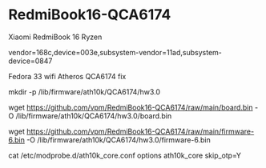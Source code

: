 # RedmiBook16-QCA6174

Xiaomi RedmiBook 16 Ryzen

vendor=168c,device=003e,subsystem-vendor=11ad,subsystem-device=0847

Fedora 33 wifi Atheros QCA6174 fix

mkdir -p /lib/firmware/ath10k/QCA6174/hw3.0

wget https://github.com/vpm/RedmiBook16-QCA6174/raw/main/board.bin -O /lib/firmware/ath10k/QCA6174/hw3.0/board.bin

wget https://github.com/vpm/RedmiBook16-QCA6174/raw/main/firmware-6.bin -O /lib/firmware/ath10k/QCA6174/hw3.0/firmware-6.bin


cat /etc/modprobe.d/ath10k_core.conf 
options ath10k_core skip_otp=Y
